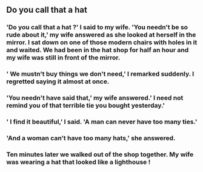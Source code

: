  ## Do you call that a hat

 ### 'Do you call that a hat ?' I said to my wife. 'You needn't be so rude about it,' my wife answered as she looked at herself in the mirror. I sat down on one of those modern chairs with holes in it and waited. We had been in the hat shop for half an hour and my wife was still in front of the mirror.
 ### ' We mustn't buy things we don't need,' I remarked suddenly. I regretted saying it almost at once.
 ### 'You needn't have said that,' my wife answered.' I need not remind you of that terrible tie you bought yesterday.'
 ### ' I find it beautiful,' I said. 'A man can never have too many ties.'
 ### 'And a woman can't have too many hats,' she answered.
 ### Ten minutes later we walked out of the shop together. My wife was wearing a hat that looked like a lighthouse !
